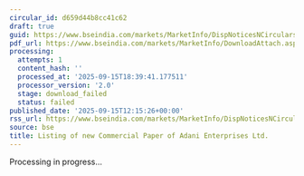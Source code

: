 ```yaml
---
circular_id: d659d44b8cc41c62
draft: true
guid: https://www.bseindia.com/markets/MarketInfo/DispNoticesNCirculars.aspx?Noticeid={E9201A2C-E580-44F7-B41F-1BB1EB9E93B5}&noticeno=20250915-41&dt=09/15/2025&icount=41&totcount=81&flag=0
pdf_url: https://www.bseindia.com/markets/MarketInfo/DownloadAttach.aspx?id=20250915-41&attachedId=
processing:
  attempts: 1
  content_hash: ''
  processed_at: '2025-09-15T18:39:41.177511'
  processor_version: '2.0'
  stage: download_failed
  status: failed
published_date: '2025-09-15T12:15:26+00:00'
rss_url: https://www.bseindia.com/markets/MarketInfo/DispNoticesNCirculars.aspx?Noticeid={E9201A2C-E580-44F7-B41F-1BB1EB9E93B5}&noticeno=20250915-41&dt=09/15/2025&icount=41&totcount=81&flag=0
source: bse
title: Listing of new Commercial Paper of Adani Enterprises Ltd.
---
```


Processing in progress...